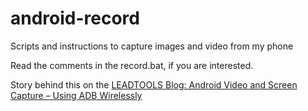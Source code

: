 # android-record
Scripts and instructions to capture images and video from my phone

Read the comments in the record.bat, if you are interested.

Story behind this on the [LEADTOOLS Blog: Android Video and Screen Capture – Using ADB Wirelessly](https://www.leadtools.com/blog/general/android-video-screen-capture/)

